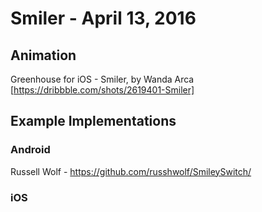 # Smiler - April 13, 2016

## Animation

Greenhouse for iOS - Smiler, by Wanda Arca [https://dribbble.com/shots/2619401-Smiler]

## Example Implementations

### Android

Russell Wolf - https://github.com/russhwolf/SmileySwitch/

### iOS

